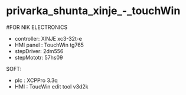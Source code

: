 # privarka_shunta_xinje_-_touchWin

#FOR NIK ELECTRONICS

- controller: XINJE xc3-32t-e
- HMI panel : TouchWin tg765
- stepDriver: 2dm556
- stepMototr: 57hs09

SOFT:
- plc : XCPPro  3.3q
- HMI : ToucWin edit tool v3d2k
